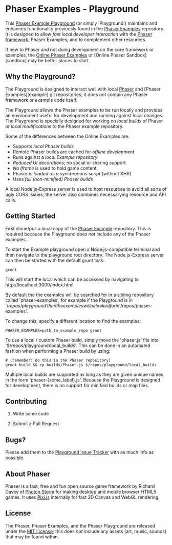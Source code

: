 # Phaser Examples - Playground

This [Phaser Example Playground][playground] (or simply 'Playground') maintains and enhances functionality previously found in the [Phaser Examples][examples] repository. It is designed to allow *fast local developer interaction* with the [Phaser framework][phaser], Phaser Examples, and to complement other resources.

If new to Phaser and not doing development on the core framework or examples, the [Online Phaser Examples][online-examples] or [Online Phaser Sandbox][sandbox] may be better places to start.

## Why the Playground?

The Playground is designed to interact well with local [Phaser][phaser] and [Phaser Examples][example] git repositories; it does not contain any Phaser framework or example code itself.

The Playground allows the Phaser examples to be run locally and provides an environment useful for development and running against local changes. The Playground is specially designed for working on *local builds* of Phaser or *local modifications* to the Phaser example repository.

Some of the differences between the Online Examples are:

- Supports *local Phaser builds*
- Remote Phaser builds are cached for *offline development*
- Runs against a *local Example repository*
- *Reduced UI decorations*; no social or sharing support
- *No iframe* is used to hold game content
- Phaser is *loaded as a synchronous script* (without XHR)
- Uses *full (non-minified) Phaser builds*

A local Node.js-Express server is used to host resources to avoid all sorts of ugly CORS issues; the server also combines necessarying resource and API calls.

## Getting Started

First clone/pull a local copy of the [Phaser Example][examples] repository. This is required because the Playground does *not* include any of the Phaser examples.

To start the Example playground open a Node.js-compatible terminal and then navigate to the playground root directory. The Node.js-Express server can then be started with the default grunt task:

    grunt

This will start the local which can be accessed by navigating to http://localhost:3000/index.html

By default the the examples will be searched for in a sibling repository called 'phaser-examples', for example if the Playground is in '$/repos/playground' then the examples will be looked for in '$/repos/phaser-examples'.

To change this, specify a different location to find the examples:

    PHASER_EXAMPLES=path_to_example_repo grunt

To use a local / custom Phaser build, simply move the 'phaser.js' file into '$/repos/playground/local_builds'. This can be done in an automated fashion when performing a Phaser build by using:

    # (remember: do this in the Phaser repository)
    grunt build && cp builds/Phaser.js $/repos/playground/local_builds

Multiple local builds are supported as long as they are given unique names in the form 'phaser-{some_label}.js'. Because the Playground is designed for development, there is no support for minified builds or map files.

## Contributing

1. Write some code

2. Submit a Pull Request

## Bugs?

Please add them to the [Playground Issue Tracker][issues] with as much info as possible.

## About Phaser

Phaser is a fast, free and fun open source game framework by Richard Davey of [Photon Storm](http://www.photonstorm.com) for making desktop and mobile browser HTML5 games. It uses [Pixi.js][pixijs] internally for fast 2D Canvas and WebGL rendering.

## License

The Phaser, Phaser Examples, and the Phaser Playground are released under the [MIT License](http://opensource.org/licenses/MIT); this does *not* include any assets (art, music, sounds) that may be found within.

[playground]: https://github.com/pnstickne/phaser-examples-playground
[issues]: https://github.com/pnstickne/phaser-examples-playground/issues
[examples]: https://github.com/photonstorm/phaser-examples
[online-examples]: http://examples.phaser.io
[phaser]: https://github.com/photonstorm/phaser
[pixijs]: https://github.com/GoodBoyDigital/pixi.js 

